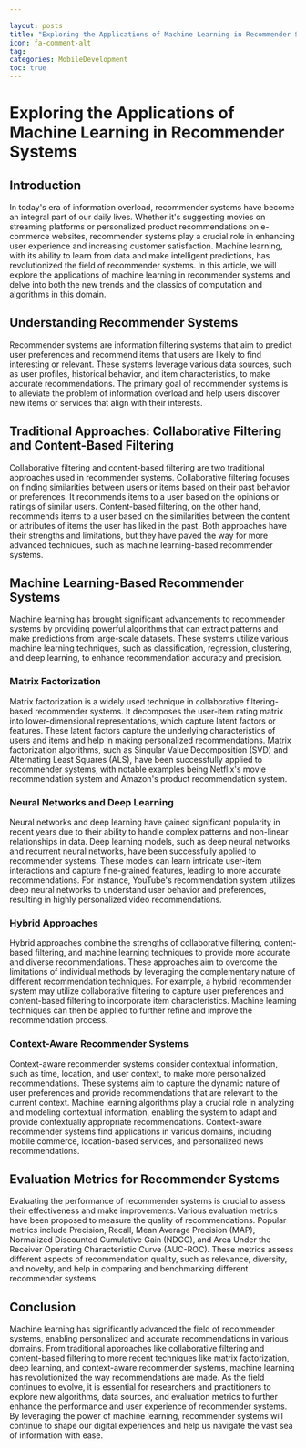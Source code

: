 ```yaml
---

layout: posts
title: "Exploring the Applications of Machine Learning in Recommender Systems"
icon: fa-comment-alt
tag:      
categories: MobileDevelopment
toc: true
---
```




# Exploring the Applications of Machine Learning in Recommender Systems

## Introduction

In today's era of information overload, recommender systems have become an integral part of our daily lives. Whether it's suggesting movies on streaming platforms or personalized product recommendations on e-commerce websites, recommender systems play a crucial role in enhancing user experience and increasing customer satisfaction. Machine learning, with its ability to learn from data and make intelligent predictions, has revolutionized the field of recommender systems. In this article, we will explore the applications of machine learning in recommender systems and delve into both the new trends and the classics of computation and algorithms in this domain.

## Understanding Recommender Systems

Recommender systems are information filtering systems that aim to predict user preferences and recommend items that users are likely to find interesting or relevant. These systems leverage various data sources, such as user profiles, historical behavior, and item characteristics, to make accurate recommendations. The primary goal of recommender systems is to alleviate the problem of information overload and help users discover new items or services that align with their interests.

## Traditional Approaches: Collaborative Filtering and Content-Based Filtering

Collaborative filtering and content-based filtering are two traditional approaches used in recommender systems. Collaborative filtering focuses on finding similarities between users or items based on their past behavior or preferences. It recommends items to a user based on the opinions or ratings of similar users. Content-based filtering, on the other hand, recommends items to a user based on the similarities between the content or attributes of items the user has liked in the past. Both approaches have their strengths and limitations, but they have paved the way for more advanced techniques, such as machine learning-based recommender systems.

## Machine Learning-Based Recommender Systems

Machine learning has brought significant advancements to recommender systems by providing powerful algorithms that can extract patterns and make predictions from large-scale datasets. These systems utilize various machine learning techniques, such as classification, regression, clustering, and deep learning, to enhance recommendation accuracy and precision.

### Matrix Factorization

Matrix factorization is a widely used technique in collaborative filtering-based recommender systems. It decomposes the user-item rating matrix into lower-dimensional representations, which capture latent factors or features. These latent factors capture the underlying characteristics of users and items and help in making personalized recommendations. Matrix factorization algorithms, such as Singular Value Decomposition (SVD) and Alternating Least Squares (ALS), have been successfully applied to recommender systems, with notable examples being Netflix's movie recommendation system and Amazon's product recommendation system.

### Neural Networks and Deep Learning

Neural networks and deep learning have gained significant popularity in recent years due to their ability to handle complex patterns and non-linear relationships in data. Deep learning models, such as deep neural networks and recurrent neural networks, have been successfully applied to recommender systems. These models can learn intricate user-item interactions and capture fine-grained features, leading to more accurate recommendations. For instance, YouTube's recommendation system utilizes deep neural networks to understand user behavior and preferences, resulting in highly personalized video recommendations.

### Hybrid Approaches

Hybrid approaches combine the strengths of collaborative filtering, content-based filtering, and machine learning techniques to provide more accurate and diverse recommendations. These approaches aim to overcome the limitations of individual methods by leveraging the complementary nature of different recommendation techniques. For example, a hybrid recommender system may utilize collaborative filtering to capture user preferences and content-based filtering to incorporate item characteristics. Machine learning techniques can then be applied to further refine and improve the recommendation process.

### Context-Aware Recommender Systems

Context-aware recommender systems consider contextual information, such as time, location, and user context, to make more personalized recommendations. These systems aim to capture the dynamic nature of user preferences and provide recommendations that are relevant to the current context. Machine learning algorithms play a crucial role in analyzing and modeling contextual information, enabling the system to adapt and provide contextually appropriate recommendations. Context-aware recommender systems find applications in various domains, including mobile commerce, location-based services, and personalized news recommendations.

## Evaluation Metrics for Recommender Systems

Evaluating the performance of recommender systems is crucial to assess their effectiveness and make improvements. Various evaluation metrics have been proposed to measure the quality of recommendations. Popular metrics include Precision, Recall, Mean Average Precision (MAP), Normalized Discounted Cumulative Gain (NDCG), and Area Under the Receiver Operating Characteristic Curve (AUC-ROC). These metrics assess different aspects of recommendation quality, such as relevance, diversity, and novelty, and help in comparing and benchmarking different recommender systems.

## Conclusion

Machine learning has significantly advanced the field of recommender systems, enabling personalized and accurate recommendations in various domains. From traditional approaches like collaborative filtering and content-based filtering to more recent techniques like matrix factorization, deep learning, and context-aware recommender systems, machine learning has revolutionized the way recommendations are made. As the field continues to evolve, it is essential for researchers and practitioners to explore new algorithms, data sources, and evaluation metrics to further enhance the performance and user experience of recommender systems. By leveraging the power of machine learning, recommender systems will continue to shape our digital experiences and help us navigate the vast sea of information with ease.